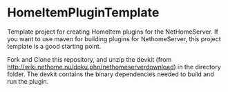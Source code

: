 HomeItemPluginTemplate
======================

Template project for creating HomeItem plugins for the NetHomeServer.
If you want to use maven for building plugins for NethomeServer, this project template is a good starting point.

Fork and Clone this repository, and unzip the devkit (from http://wiki.nethome.nu/doku.php/nethomeserverdownload)
in the directory folder. The devkit contains the binary dependencies needed to build and run the plugin.


